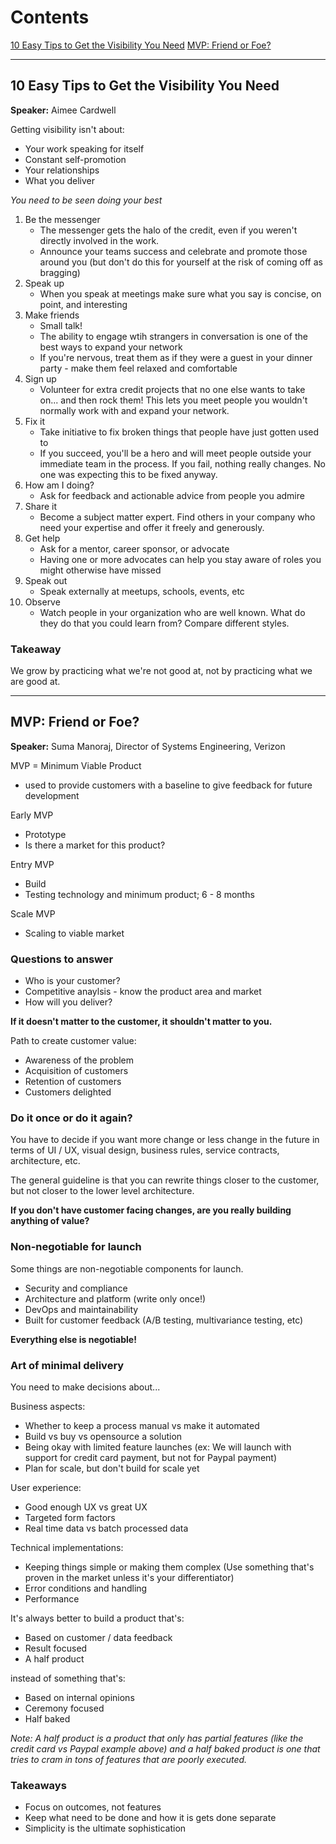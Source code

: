 # Contents

[10 Easy Tips to Get the Visibility You Need](#visibility)
[MVP: Friend or Foe?](#mvp)

------

## <a id="visibility">10 Easy Tips to Get the Visibility You Need</a>

**Speaker:** Aimee Cardwell

Getting visibility isn't about:
- Your work speaking for itself
- Constant self-promotion
- Your relationships
- What you deliver

*You need to be seen doing your best*

1. Be the messenger
    * The messenger gets the halo of the credit, even if you weren't directly involved in the work.
    * Announce your teams success and celebrate and promote those around you (but don't do this for yourself at the risk of coming off as bragging)
2. Speak up
    * When you speak at meetings make sure what you say is concise, on point, and interesting
3. Make friends
    * Small talk!
    * The ability to engage wtih strangers in conversation is one of the best ways to expand your network
    * If you're nervous, treat them as if they were a guest in your dinner party - make them feel relaxed and comfortable
4. Sign up
    * Volunteer for extra credit projects that no one else wants to take on... and then rock them! This lets you meet people you wouldn't normally work with and expand your network.
5. Fix it
    * Take initiative to fix broken things that people have just gotten used to
    * If you succeed, you'll be a hero and will meet people outside your immediate team in the process. If you fail, nothing really changes. No one was expecting this to be fixed anyway.
6. How am I doing?
    * Ask for feedback and actionable advice from people you admire
7. Share it
    * Become a subject matter expert. Find others in your company who need your expertise and offer it freely and generously.
8. Get help
    * Ask for a mentor, career sponsor, or advocate
    * Having one or more advocates can help you stay aware of roles you might otherwise have missed
9. Speak out
    * Speak externally at meetups, schools, events, etc
10. Observe
    * Watch people in your organization who are well known. What do they do that you could learn from? Compare different styles.

### **Takeaway** 
We grow by practicing what we're not good at, not by practicing what we are good at.

------

## <a id="mvp">MVP: Friend or Foe?</a>

**Speaker:** Suma Manoraj, Director of Systems Engineering, Verizon

MVP = Minimum Viable Product
- used to provide customers with a baseline to give feedback for future development

Early MVP
- Prototype
- Is there a market for this product?

Entry MVP
- Build
- Testing technology and minimum product; 6 - 8 months

Scale MVP
- Scaling to viable market

### **Questions to answer**
- Who is your customer?
- Competitive anaylsis - know the product area and market
- How will you deliver?

**If it doesn't matter to the customer, it shouldn't matter to you.**

Path to create customer value:
- Awareness of the problem
- Acquisition of customers
- Retention of customers
- Customers delighted

### **Do it once or do it again?**
You have to decide if you want more change or less change in the future in terms of UI / UX, visual design, business rules, service contracts, architecture, etc.

The general guideline is that you can rewrite things closer to the customer, but not closer to the lower level architecture. 

**If you don't have customer facing changes, are you really building anything of value?**

### **Non-negotiable for launch**
Some things are non-negotiable components for launch.
- Security and compliance
- Architecture and platform (write only once!)
- DevOps and maintainability
- Built for customer feedback (A/B testing, multivariance testing, etc)

**Everything else is negotiable!**

### **Art of minimal delivery**
You need to make decisions about...

Business aspects:
- Whether to keep a process manual vs make it automated
- Build vs buy vs opensource a solution
- Being okay with limited feature launches (ex: We will launch with support for credit card payment, but not for Paypal payment)
- Plan for scale, but don't build for scale yet

User experience:
- Good enough UX vs great UX
- Targeted form factors
- Real time data vs batch processed data

Technical implementations:
- Keeping things simple or making them complex (Use something that's proven in the market unless it's your differentiator)
- Error conditions and handling
- Performance

It's always better to build a product that's:
- Based on customer / data feedback
- Result focused
- A half product

instead of something that's:
- Based on internal opinions
- Ceremony focused
- Half baked

*Note: A half product is a product that only has partial features (like the credit card vs Paypal example above) and a half baked product is one that tries to cram in tons of features that are poorly executed.*

### **Takeaways**
- Focus on outcomes, not features
- Keep what need to be done and how it is gets done separate
- Simplicity is the ultimate sophistication